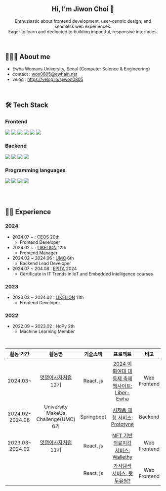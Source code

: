 <div align="center">  
<h2>Hi, I'm Jiwon Choi 👋</h2> 
  
Enthusiastic about frontend development, user-centric design, and seamless web experiences. <br>
Eager to learn and dedicated to building impactful, responsive interfaces. <br>

<br>
</div>

## 👩🏻‍💻 About me
- Ewha Womans University, Seoul (Computer Science & Engineering)
- contact : won0805@ewhain.net
- velog : https://velog.io/@won0805

<br>
  
## 🛠 Tech Stack

### Frontend
<span>
  <img src="https://img.shields.io/badge/html5-E34F26?style=for-the-badge&logo=html5&logoColor=white"> 
  <img src="https://img.shields.io/badge/css-1572B6?style=for-the-badge&logo=css3&logoColor=white"> 
  <img src="https://img.shields.io/badge/javascript-F7DF1E?style=for-the-badge&logo=javascript&logoColor=black"> 
  <img src="https://img.shields.io/badge/React-61DAFB?style=for-the-badge&logo=react&logoColor=white">
  <img src="https://img.shields.io/badge/TypeScript-3178C6?style=for-the-badge&logo=typescript&logoColor=white">
  <img src="https://img.shields.io/badge/Tailwind Css-068bd4?style=for-the-badge&logo=tailwindcss&logoColor=white">
</span>

### Backend 
<span>
  <img src="https://img.shields.io/badge/Spring-6db33f?style=for-the-badge&logo=spring&logoColor=white">    
  <img src="https://img.shields.io/badge/Spring Boot-6db33f?style=for-the-badge&logo=springboot&logoColor=white">     
  <img src="https://img.shields.io/badge/MySQL-4479a1?style=for-the-badge&logo=mysql&logoColor=white">     
  <img src="https://img.shields.io/badge/Flask-000000?style=for-the-badge&logo=flask&logoColor=white"> 
</span>

###  Programming languages
<span>
  <img src="https://img.shields.io/badge/c-a8b9cc?style=for-the-badge&logo=c&logoColor=white">     
  <img src="https://img.shields.io/badge/c++-00599C?style=for-the-badge&logo=c%2B%2B&logoColor=white">     
  <img src="https://img.shields.io/badge/java-007396?style=for-the-badge&logo=java&logoColor=white"> 
  <img src="https://img.shields.io/badge/python-3776AB?style=for-the-badge&logo=python&logoColor=white"> 
</span>

<br><br>

## 🏃‍♀️ Experience
### 2024

- 2024.07 ~ : [CEOS](https://ceos-sinchon.com/) 20th
  - Frontend Developer
- 2024.02 ~ : [LIKELION](https://likelion.net/) 12th
  - Frontend Manager
- 2024.02 ~ 2024.06 : [UMC](https://www.instagram.com/uni_makeus_challenge/) 6th
  - Backend Lead Developer
- 2024.07 ~ 204.08 : [EPITA](https://www.epita.fr/en/summer-school-program-overview/) 2024
  - Certificate in IT Trends in IoT and Embedded inteliigence courses 

### 2023 

- 2023.03 ~ 2024.02 : [LIKELION](https://likelion.net/) 11th
  - Frontend Developer

### 2022

- 2022.09 ~ 2023.02 : HoPy 2th
  - Machine Learning Member

<br>

|활동 기간|활동명|기술스택|프로젝트|비고|
|:------:|:---:|:---:|:---:|:---:|
|2024.03~|[멋쟁이사자처럼](http://sopt.org/wp/) 12기|React, js|[2024 이화여대 대동제 축제웹사이트: Liber-Ewha](https://github.com/EWHA-LIKELION/12th-Ewha-Festival-Front)|Web Frontend|
|2024.02~ 2024.08|University MakeUs Challenge(UMC) 6기|Springboot|[시제품 체험 서비스: Prototyne](https://github.com/PROTOTYNE)|Backend|
|2023.03~ 2024.02|[멋쟁이사자처럼](http://sopt.org/wp/) 11기|React, js|[NFT 기반 의료지갑 서비스: Wallethy](https://github.com/jiwonnchoi/Wallethy-team2-FE/tree/main/ftest)|Web Frontend|
|||React, js|[가사탐색 서비스: 왓두유씽?](https://github.com/WhatDoYouSing)|Web Frontend|


